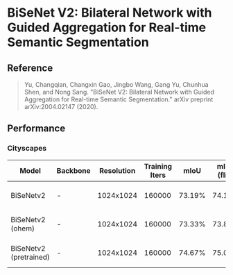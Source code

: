 # BiSeNet V2: Bilateral Network with Guided Aggregation for Real-time Semantic Segmentation

## Reference

> Yu, Changqian, Changxin Gao, Jingbo Wang, Gang Yu, Chunhua Shen, and Nong Sang. "BiSeNet V2: Bilateral Network with Guided Aggregation for Real-time Semantic Segmentation." arXiv preprint arXiv:2004.02147 (2020).

## Performance

### Cityscapes

| Model | Backbone | Resolution | Training Iters | mIoU | mIoU (flip) | mIoU (ms+flip) | Links |
|-|-|-|-|-|-|-|-|
|BiSeNetv2|-|1024x1024|160000|73.19%|74.19%|74.43%|[model](https://bj.bcebos.com/paddleseg/dygraph/cityscapes/bisenet_cityscapes_1024x1024_160k/model.pdparams) \| [log](https://bj.bcebos.com/paddleseg/dygraph/cityscapes/bisenet_cityscapes_1024x1024_160k/train.log) \| [vdl](https://paddlepaddle.org.cn/paddle/visualdl/service/app?id=3ccfaff613de769eadb76f8379afffa5)|
|BiSeNetv2 (ohem)|-|1024x1024|160000|73.33%|73.85%|75.03%|[model](https://paddleseg.bj.bcebos.com/dygraph/cityscapes/bisenet_ohem_cityscapes_1024x1024_160k/model.pdparams) \| [log](https://paddleseg.bj.bcebos.com/dygraph/cityscapes/bisenet_ohem_cityscapes_1024x1024_160k/train.log) \| [vdl](https://www.paddlepaddle.org.cn/paddle/visualdl/service/app/scalar?id=99517f18ae5d3205903834f740279f6e)|
|BiSeNetv2 (pretrained)|-|1024x1024|160000|74.67%|75.08%|75.70%|[model](https://paddleseg.bj.bcebos.com/dygraph/cityscapes/bisenet_use_pretrained_cityscapes_1024x1024_160k/model.pdparams) \| [log](https://paddleseg.bj.bcebos.com/dygraph/cityscapes/bisenet_use_pretrained_cityscapes_1024x1024_160k/train.log) \| [vdl](https://www.paddlepaddle.org.cn/paddle/visualdl/service/app/scalar?id=04fb0d056b05cb9e4b6eb18537783491)|
